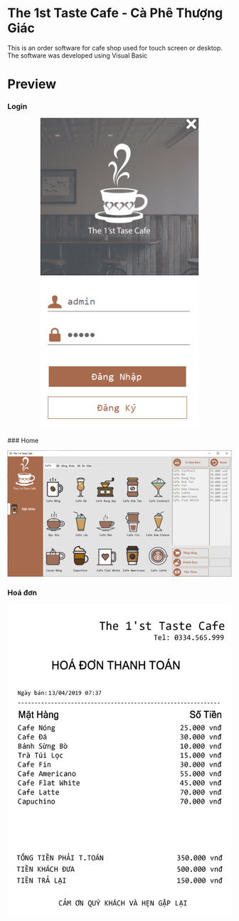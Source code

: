 # The 1st Taste Cafe - Cà Phê Thượng Giác 
This is an order software for cafe shop used for touch screen or desktop. The software was developed using Visual Basic

# Preview

### Login
<p align = "center">
<img src = "https://raw.githubusercontent.com/DungGramer/The-1st-Taste-Cafe/master/preview/login.png" alt = "bill" height = "700">
</p>
### Home
<p align = "center">
<img src = "https://raw.githubusercontent.com/DungGramer/The-1st-Taste-Cafe/master/preview/main.png" alt = "bill">
</p>

### Hoá đơn
<p align = "center">
<img src = "https://raw.githubusercontent.com/DungGramer/The-1st-Taste-Cafe/master/preview/bill.png" alt = "bill" height = "700">
</p>
